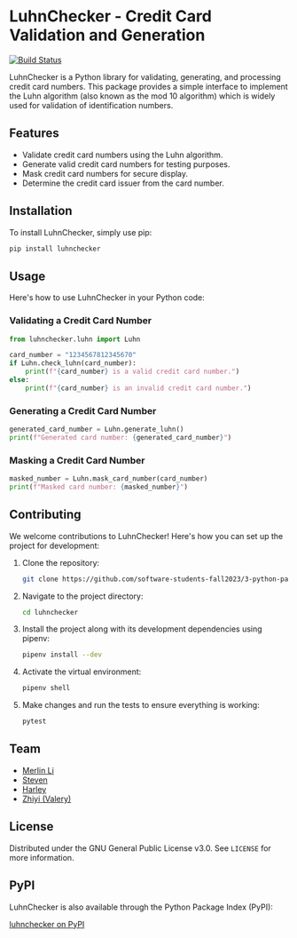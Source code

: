 # LuhnChecker - Credit Card Validation and Generation

[![Build Status](https://github.com/software-students-fall2023/3-python-package-exercise-111/actions/workflows/main.yml/badge.svg)](https://github.com/software-students-fall2023/3-python-package-exercise-111/actions)

LuhnChecker is a Python library for validating, generating, and processing credit card numbers. This package provides a simple interface to implement the Luhn algorithm (also known as the mod 10 algorithm) which is widely used for validation of identification numbers.

## Features

- Validate credit card numbers using the Luhn algorithm.
- Generate valid credit card numbers for testing purposes.
- Mask credit card numbers for secure display.
- Determine the credit card issuer from the card number.

## Installation

To install LuhnChecker, simply use pip:

```bash
pip install luhnchecker
```

## Usage

Here's how to use LuhnChecker in your Python code:

### Validating a Credit Card Number

```python
from luhnchecker.luhn import Luhn

card_number = "1234567812345670"
if Luhn.check_luhn(card_number):
    print(f"{card_number} is a valid credit card number.")
else:
    print(f"{card_number} is an invalid credit card number.")
```

### Generating a Credit Card Number

```python
generated_card_number = Luhn.generate_luhn()
print(f"Generated card number: {generated_card_number}")
```

### Masking a Credit Card Number

```python
masked_number = Luhn.mask_card_number(card_number)
print(f"Masked card number: {masked_number}")
```

## Contributing

We welcome contributions to LuhnChecker! Here's how you can set up the project for development:

1. Clone the repository:
   ```bash
   git clone https://github.com/software-students-fall2023/3-python-package-exercise-111
   ```
2. Navigate to the project directory:
   ```bash
   cd luhnchecker
   ```
3. Install the project along with its development dependencies using pipenv:
   ```bash
   pipenv install --dev
   ```
4. Activate the virtual environment:
   ```bash
   pipenv shell
   ```
5. Make changes and run the tests to ensure everything is working:
   ```bash
   pytest
   ```

## Team

- [Merlin Li](https://github.com/wwxihan2)
- [Steven](https://github.com/stevenkhl446)
- [Harley](https://github.com/harley-bulbasaur)
- [Zhiyi (Valery)](https://github.com/Val001z)
## License

Distributed under the GNU General Public License v3.0. See `LICENSE` for more information.


## PyPI

LuhnChecker is also available through the Python Package Index (PyPI):

[luhnchecker on PyPI](https://pypi.org/project/luhnchecker/)
